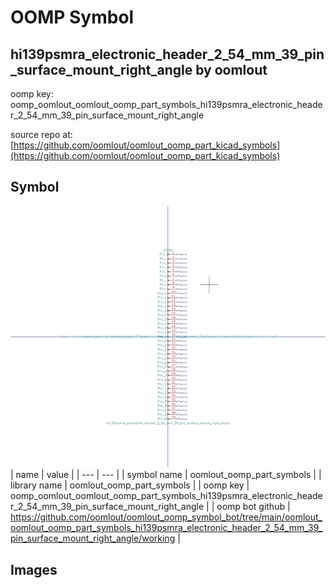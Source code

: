 # OOMP Symbol  
## hi139psmra_electronic_header_2_54_mm_39_pin_surface_mount_right_angle  by oomlout  
  
oomp key: oomp_oomlout_oomlout_oomp_part_symbols_hi139psmra_electronic_header_2_54_mm_39_pin_surface_mount_right_angle  
  
source repo at: [https://github.com/oomlout/oomlout_oomp_part_kicad_symbols](https://github.com/oomlout/oomlout_oomp_part_kicad_symbols)  
## Symbol  
  
[![working.png](working_600.png)](working.png)  
| name | value | 
| --- | --- | 
| symbol name | oomlout_oomp_part_symbols | 
| library name | oomlout_oomp_part_symbols | 
| oomp key | oomp_oomlout_oomlout_oomp_part_symbols_hi139psmra_electronic_header_2_54_mm_39_pin_surface_mount_right_angle | 
| oomp bot github | https://github.com/oomlout/oomlout_oomp_symbol_bot/tree/main/oomlout_oomlout_oomp_part_symbols_hi139psmra_electronic_header_2_54_mm_39_pin_surface_mount_right_angle/working | 
## Images  
